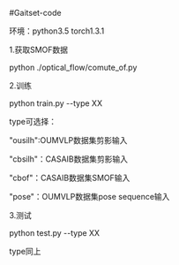#Gaitset-code

环境：python3.5  torch1.3.1

1.获取SMOF数据

python ./optical_flow/comute_of.py


2.训练

python train.py --type XX

type可选择：

"ousilh":OUMVLP数据集剪影输入

"cbsilh"：CASAIB数据集剪影输入

"cbof"：CASAIB数据集SMOF输入

"pose"：OUMVLP数据集pose sequence输入


3.测试

python test.py --type XX

type同上
